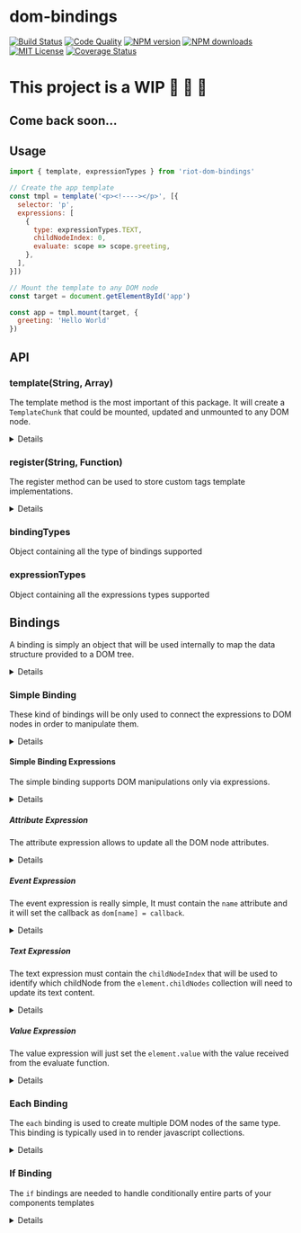 # dom-bindings

[![Build Status][travis-image]][travis-url]
[![Code Quality][codeclimate-image]][codeclimate-url]
[![NPM version][npm-version-image]][npm-url]
[![NPM downloads][npm-downloads-image]][npm-url]
[![MIT License][license-image]][license-url]
[![Coverage Status][coverage-image]][coverage-url]

# This project is a WIP 🚧 🚧 🚧
## Come back soon...

## Usage

```js
import { template, expressionTypes } from 'riot-dom-bindings'

// Create the app template
const tmpl = template('<p><!----></p>', [{
  selector: 'p',
  expressions: [
    {
      type: expressionTypes.TEXT,
      childNodeIndex: 0,
      evaluate: scope => scope.greeting,
    },
  ],
}])

// Mount the template to any DOM node
const target = document.getElementById('app')

const app = tmpl.mount(target, {
  greeting: 'Hello World'
})
```

[travis-image]:https://img.shields.io/travis/riot/dom-bindings.svg?style=flat-square
[travis-url]:https://travis-ci.org/riot/dom-bindings

[license-image]:http://img.shields.io/badge/license-MIT-000000.svg?style=flat-square
[license-url]:LICENSE

[npm-version-image]:http://img.shields.io/npm/v/riot-dom-bindings.svg?style=flat-square
[npm-downloads-image]:http://img.shields.io/npm/dm/riot-dom-bindings.svg?style=flat-square
[npm-url]:https://npmjs.org/package/riot-dom-bindings

[coverage-image]:https://img.shields.io/coveralls/riot/dom-bindings/master.svg?style=flat-square
[coverage-url]:https://coveralls.io/r/riot/dom-bindings/?branch=master

[codeclimate-image]:https://api.codeclimate.com/v1/badges/d0b7c555a1673354d66f/maintainability
[codeclimate-url]:https://codeclimate.com/github/riot/dom-bindings/maintainability

## API

### template(String, Array)

The template method is the most important of this package.
It will create a `TemplateChunk` that could be mounted, updated and unmounted to any DOM node.

<details>
  <summary>Details</summary>

A template will always need a string as first argument and a list of `Bindings` to work properly.
Consider the following example:

```js
const tmpl = template('<p><!----></p>', [{
  selector: 'p',
  expressions: [
    {
      type: expressionTypes.TEXT,
      childNodeIndex: 0,
      evaluate: scope => scope.greeting
    }
  ],
}])
```

The template object above will bind a [simple binding](#simple-binding) to the `<p>` tag.

</details>


### register(String, Function)

The register method can be used to store custom tags template implementations.
<details>
  <summary>Details</summary>
If a custom tag template was previously registered, its template will be mounted via [tag binding](#tag-binding)

```js
// Store a custom tag implementation
registry.set('my-tag', function({ slots, bindings, attributes }) {
  const tmpl = template('hello world')
  return tmpl
})

// The <my-tag> will be automatically mounted with the "hello world" text in it
const tmpl = template('<section><my-tag class="a-custom-tag"/></section>', [{
  selector: '.a-custom-tag',
  type: bindingTypes.TAG,
  name: 'my-tag',
}])
```
</details>

### bindingTypes

Object containing all the type of bindings supported

### expressionTypes

Object containing all the expressions types supported

## Bindings

A binding is simply an object that will be used internally to map the data structure provided to a DOM tree.

<details>
  <summary>Details</summary>
To create a binding object you might use the following  properties:
  - `expressions`
    - type: `<Array>`
    - required: `true`
    - description: array containing instructions to execute DOM manipulation on the node queried
  - `type`
    - type: `<Number>`
    - default:`bindingTypes.SIMPLE`
    - optional: `true`
    - description: id of the binding to use on the node queried. This id must be one of the keys available in the `bindingTypes` object
  - `selector`
    - type: `<String>`
    - default: binding root **HTMLElement**
    - optional: `true`
    - description: property to query the node element that needs to updated

The bindings supported are only of 4 different types:

- [`simple`](#simple-binding) to bind simply the expressions to a DOM structure
- [`each`](#each-binding) to render DOM lists
- [`if`](#if-binding) to handle conditional DOM structures
- [`tag`](#tag-binding) to mount registered tag templates to any DOM node

Combining the bindings above we can map any javascript object to a DOM template.

</details>

### Simple Binding

These kind of bindings will be only used to connect the expressions to DOM nodes in order to manipulate them.

<details>
  <summary>Details</summary>
**Simple bindings will never modify the DOM tree structure, they will only target a single node.**<br/>
A simple binding must always contain at least one of the following expression:
  - `attribute` to update the node attributes
  - `event` to set the event handling
  - `text` to update the node content
  - `value` to update the node value

For example, let's consider the following binding:

```js
const pGreetingBinding = {
  selector: 'p',
  expressions: [{
    type: expressionTypes.Text,
    childNodeIndex: 0,
    evaluate: scope => scope.greeting,
  }]
}

template('<article><p><!----></p></article>', [pGreeting])
```

In this case we have created a binding to update only the content of a `p` tag.<br/>
*Notice that the `p` tag has an empty comment that will be replaced with the value of the binding expression whenever the template will be mounted*

</details>

#### Simple Binding Expressions

The simple binding supports DOM manipulations only via expressions.

<details>
  <summary>Details</summary>
An expression object must have always at least the following properties:

  - `evaluate`
    - type: `<Function>`
    - description: function that will receive the current template scope and will return the current expression value
  - `type`
    - type: `<Number>`
    - description: id to find the expression we need to apply to the node. This id must be one of the keys available in the `expressionTypes` object

</details>

##### Attribute Expression

The attribute expression allows to update all the DOM node attributes.

<details>
  <summary>Details</summary>
  This expression might contain the optional `name` key to update a single attribute for example:

  ```js
  // update only the class attribute
  { type: expressionTypes.ATTRIBUTE, name: 'class', evaluate(scope) { return scope.attr }}
  ```

  If the `name` key will not be defined and the return of the `evaluate` function will be an object, this expression will set all the pairs `key, value` as DOM attributes. <br/>
  Given the current scope `{ attr: { class: 'hello', 'name': 'world' }}`, the following expression will allow to set all the object attributes:

  ```js
  { type: expressionTypes.ATTRIBUTE, evaluate(scope) { return scope.attr }}
  ```

  If the return value of the evaluate function will be a `Boolean` the attribute will be considered a boolean attribute like `checked` or `selected`...
</details>

##### Event Expression

The event expression is really simple, It must contain the `name` attribute and it will set the callback as `dom[name] = callback`.

<details>
  <summary>Details</summary>
For example:

```js
// add an event listener
{ type: expressionTypes.EVENT, evaluate(scope) { return function() { console.log('Hello There') } }}
```

To remove an event listener you should only `return null` via evaluate function:

```js
// remove an event listener
{ type: expressionTypes.EVENT, evaluate(scope) { return null } }}
```

</details>

##### Text Expression

The text expression must contain the `childNodeIndex` that will be used to identify which childNode from the `element.childNodes` collection will need to update its text content.

<details>
  <summary>Details</summary>
Given for example the following template:

```html
<p><b>Your name is:</b><i>user_icon</i><!----></p>
```

we could use the following text expression to replace the CommentNode with a TextNode

```js
{ type: expressionTypes.TEXT, childNodeIndex: 2, evaluate(scope) { return 'Gianluca' } }}
```
</details>

##### Value Expression

The value expression will just set the `element.value` with the value received from the evaluate function.

<details>
  <summary>Details</summary>
It should be used only for form elements and it might look like the example below:

```js
{ type: expressionTypes.VALUE, evaluate(scope) { return scope.val }}
```

</details>

### Each Binding

The `each` binding is used to create multiple DOM nodes of the same type. This binding is typically used in to render javascript collections.

<details>
  <summary>Details</summary>

**Each bindings will need a template that will be cloned, mounted and updated for all the instances of the collection.**<br/>
An each binding should contain the following properties:
  - `itemName`
    - type: `<String>`
    - required: `true`
    - description: name to identify the item object of the current iteration
  - `indexName`
    - type: `<Number>`
    - optional: `true`
    - description: name to identify the current item index
  - `evaluate`
    - type: `<Function>`
    - required: `true`
    - description: function that will return the collection to iterate
  - `template`
    - type: `<TemplateChunk>`
    - required: `true`
    - description: a dom-bindings template that will be used as skeleton for the DOM elements created
  - `condition`
    - type: `<Function>`
    - optional: `true`
    - description: function that can be used to filter the items from the collection

The each bindings have the highest [hierarchical priority](#bindings-hierarchy) compared to the other riot bindings.
The following binding will loop through the `scope.items` collection creating several `p` tags having as TextNode child value dependent loop item received

```js
const eachBinding = {
  type: bindingTypes.EACH,
  itemName: 'val',
  indexName: 'index'
  evaluate(scope) { return scope.items },
  template: template('<!---->', [{
    expressions: [
      {
        type: expressionTypes.TEXT,
        childNodeIndex: 0,
        evaluate: scope => `${scope.val} - ${scope.index}`
      }
    ]
  }
}

template('<p></p>', [eachBinding])
```
</details>


### If Binding

The `if` bindings are needed to handle conditionally entire parts of your components templates

<details>
  <summary>Details</summary>

**If bindings will need a template that will be mounted and unmounted depending on the return value of the evaluate function.**<br/>
An if binding should contain the following properties:
  - `evaluate`
    - type: `<Function>`
    - required: `true`
    - description: if this function will return truthy values the template will be mounted otherwise unmounted
  - `template`
    - type: `<TemplateChunk>`
    - required: `true`
    - description: a dom-bindings template that will be used as skeleton for the DOM element created

The following binding will render the `b` tag only if the `scope.isVisible` property will be truthy. Otherwise the `b` tag will be removed from the template

```js
const ifBinding = {
  type: bindingTypes.IF,
  evaluate: scope => scope.isVisible,
  selector: 'b'
  template: template('<!---->', [{
    expressions: [
      {
        type: expressionTypes.TEXT,
        childNodeIndex: 0,
        evaluate: scope => scope.name
      }
    ]
  }])
}

template('<p>Hello there <b></b></p>', [ifBinding])
```
</details>



